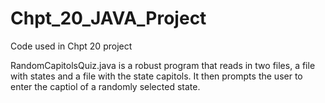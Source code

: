 # Chpt_20_JAVA_Project

Code used in Chpt 20 project

RandomCapitolsQuiz.java is a robust program that reads in two files, a file with states and a file with the state capitols.
It then prompts the user to enter the captiol of a randomly selected state.


